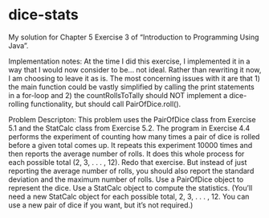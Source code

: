 # dice-stats

My solution for Chapter 5 Exercise 3 of “Introduction to Programming Using Java”.

Implementation notes: At the time I did this exercise, I implemented it in a way that I would now consider to be... not ideal. 
Rather than rewriting it now, I am choosing to leave it as is. 
The most concerning issues with it are that 1) the main function could be vastly simplified by calling the print statements in a for-loop
and 2) the countRollsToTally should NOT implement a dice-rolling functionality, but should call PairOfDice.roll().

Problem Descripton:
This problem uses the PairOfDice class from Exercise 5.1 and the StatCalc class from Exercise 5.2.
The program in Exercise 4.4 performs the experiment of counting how many times a
pair of dice is rolled before a given total comes up. It repeats this experiment 10000 times
and then reports the average number of rolls. It does this whole process for each possible
total (2, 3, . . . , 12).
Redo that exercise. But instead of just reporting the average number of rolls, you
should also report the standard deviation and the maximum number of rolls. Use a
PairOfDice object to represent the dice. Use a StatCalc object to compute the statistics.
(You’ll need a new StatCalc object for each possible total, 2, 3, . . . , 12. You can use a
new pair of dice if you want, but it’s not required.)
